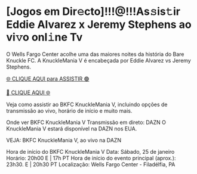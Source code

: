 # [Jogos em Dir𝚎cto]!!!@!!!As𝚜is𝚝ir Eddie Alvarez x Jeremy Stephens ao vi𝚟o onl𝚒ne Tv #

O Wells Fargo Center acolhe uma das maiores noites da história do Bare Knuckle FC. A KnuckleMania V é encabeçada por Eddie Alvarez vs Jeremy Stephens.

[🌐 CLIQUE AQUI para ASSISTIR 🟢](https://t.co/0yPoSPkT4d)

[🔴 CLIQUE AQUI 🌐](https://t.co/0yPoSPkT4d)

Veja como assistir ao BKFC KnuckleMania V, incluindo opções de transmissão ao vivo, horário de início e muito mais.

Onde ver BKFC KnuckleMania V
Transmissão em direto: DAZN
O KnuckleMania V estará disponível na DAZN nos EUA.

VEJA: BKFC KnuckleMania V, ao vivo na DAZN

Hora de início do BKFC KnuckleMania V
Data: Sábado, 25 de janeiro
Horário: 20h00 E | 17h PT
Hora de início do evento principal (aprox.): 23h30. E | 20h30 PT
Localização: Wells Fargo Center - Filadélfia, PA
